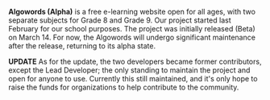 **Algowords (Alpha)** is a free e-learning website open for all ages, with two separate subjects for Grade 8 and Grade 9. Our project started last February for our school purposes. The project was initially released (Beta) on March 14. For now, the Algowords will undergo significant maintenance after the release, returning to its alpha state.

**UPDATE**
As for the update, the two developers became former contributors, except the Lead Developer; the only standing to maintain the project and open for anyone to use. Currently this still maintained, and it's only hope to raise the funds for organizations to help contribute to the community.
